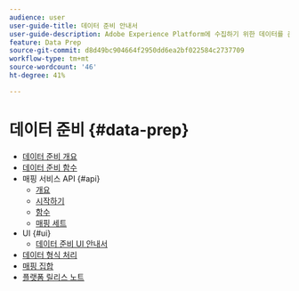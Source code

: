 ```yaml
---
audience: user
user-guide-title: 데이터 준비 안내서
user-guide-description: Adobe Experience Platform에 수집하기 위한 데이터를 준비합니다.
feature: Data Prep
source-git-commit: d8d49bc904664f2950dd6ea2bf022584c2737709
workflow-type: tm+mt
source-wordcount: '46'
ht-degree: 41%

---
```



# 데이터 준비 {#data-prep}

- [데이터 준비 개요](home.md)
- [데이터 준비 함수](functions.md)
- 매핑 서비스 API {#api}
   - [개요](./api/overview.md)
   - [시작하기](./api/getting-started.md)
   - [함수](./api/functions.md)
   - [매핑 세트](./api/mapping-set.md)
- UI {#ui}
   - [데이터 준비 UI 안내서](./ui/mapping.md)
- [데이터 형식 처리](./data-handling.md)
- [매핑 집합](mapping-set.md)
- [플랫폼 릴리스 노트](https://www.adobe.com/go/platform-release-notes-en)
